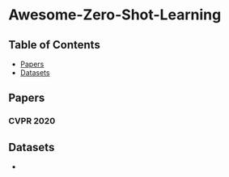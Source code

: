 # Awesome-Zero-Shot-Learning
## Table of Contents
+ [Papers](#Papers)
+ [Datasets](#Datasets)

## Papers
### CVPR 2020

## Datasets
- 
